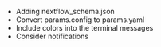 - Adding nextflow_schema.json
- Convert params.config to params.yaml
- Include colors into the terminal messages
- Consider notifications

